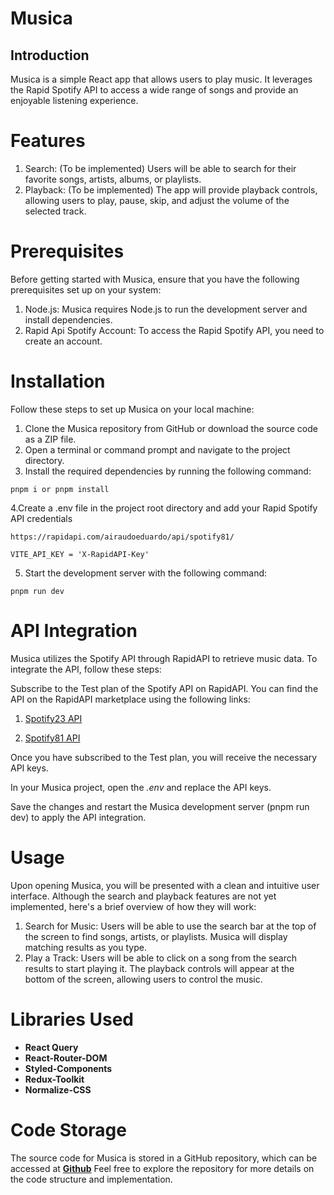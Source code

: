 # Musica

## Introduction

Musica is a simple React app that allows users to play music. It leverages the Rapid Spotify API to access a wide range of songs and provide an enjoyable listening experience.

# Features

1. Search: (To be implemented) Users will be able to search for their favorite songs, artists, albums, or playlists.
2. Playback: (To be implemented) The app will provide playback controls, allowing users to play, pause, skip, and adjust the volume of the selected track.

# Prerequisites

Before getting started with Musica, ensure that you have the following prerequisites set up on your system:

1. Node.js: Musica requires Node.js to run the development server and install dependencies.
2. Rapid Api Spotify Account: To access the Rapid Spotify API, you need to create an account.

# Installation

Follow these steps to set up Musica on your local machine:

1. Clone the Musica repository from GitHub or download the source code as a ZIP file.
2. Open a terminal or command prompt and navigate to the project directory.
3. Install the required dependencies by running the following command:

```
pnpm i or pnpm install
```

4.Create a .env file in the project root directory and add your Rapid Spotify API credentials

```
https://rapidapi.com/airaudoeduardo/api/spotify81/

VITE_API_KEY = 'X-RapidAPI-Key'

```

5. Start the development server with the following command:

```
pnpm run dev
```

# API Integration

Musica utilizes the Spotify API through RapidAPI to retrieve music data. To integrate the API, follow these steps:

Subscribe to the Test plan of the Spotify API on RapidAPI. You can find the API on the RapidAPI marketplace using the following links:

1. <a href="https://rapidapi.com/Glavier/api/spotify23/">Spotify23 API</a>

2. <a href="https://rapidapi.com/airaudoeduardo/api/spotify81/">Spotify81 API</a>

Once you have subscribed to the Test plan, you will receive the necessary API keys.

In your Musica project, open the _.env_ and replace the API keys.

Save the changes and restart the Musica development server (pnpm run dev) to apply the API integration.

# Usage

Upon opening Musica, you will be presented with a clean and intuitive user interface. Although the search and playback features are not yet implemented, here's a brief overview of how they will work:

1. Search for Music: Users will be able to use the search bar at the top of the screen to find songs, artists, or playlists. Musica will display matching results as you type.
2. Play a Track: Users will be able to click on a song from the search results to start playing it. The playback controls will appear at the bottom of the screen, allowing users to control the music.

# Libraries Used

- **React Query**
- **React-Router-DOM**
- **Styled-Components**
- **Redux-Toolkit**
- **Normalize-CSS**

# Code Storage

The source code for Musica is stored in a GitHub repository, which can be accessed at <a href="https://github.com/antomuangigitau/Musica">**Github**</a> Feel free to explore the repository for more details on the code structure and implementation.
